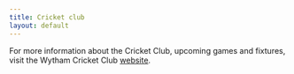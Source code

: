 ```yaml
---
title: Cricket club
layout: default
---
```


For more information about the Cricket Club, upcoming games and fixtures, visit the Wytham Cricket
Club [website](http://www.wythamcricket.org/).
